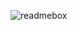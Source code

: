 ![readmebox](https://user-images.githubusercontent.com/83701344/230617982-bcbfa466-d57a-4afd-a60f-f463d4dc99c4.svg)
